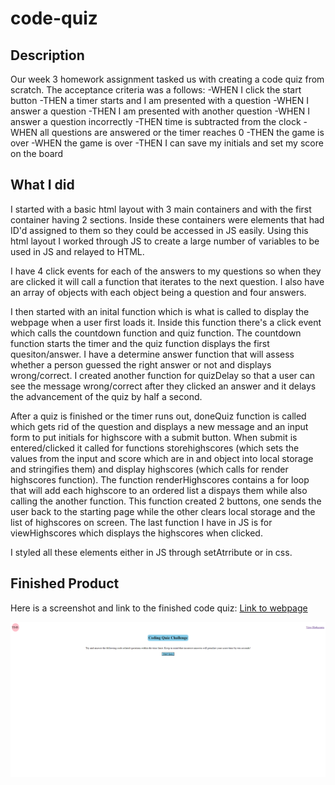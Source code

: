 # code-quiz

## Description

Our week 3 homework assignment tasked us with creating a code quiz from scratch. The acceptance criteria was a follows: 
-WHEN I click the start button
-THEN a timer starts and I am presented with a question
-WHEN I answer a question
-THEN I am presented with another question
-WHEN I answer a question incorrectly
-THEN time is subtracted from the clock
-WHEN all questions are answered or the timer reaches 0
-THEN the game is over
-WHEN the game is over
-THEN I can save my initials and set my score on the board


## What I did

I started with a basic html layout with 3 main containers and with the first container having 2 sections. Inside these containers were elements that had ID'd assigned to them so they could be accessed in JS easily. Using this html layout I worked through JS to create a large number of variables to be used in JS and relayed to HTML. 

I have 4 click events for each of the answers to my questions so when they are clicked it will call a function that iterates to the next question. I also have an array of objects with each object being a question and four answers. 

I then started with an inital function which is what is called to display the webpage when a user first loads it. Inside this function there's a click event which calls the countdown function and quiz function. The countdown function starts the timer and the quiz function displays the first quesiton/answer. I have a determine answer function that will assess whether a person guessed the right answer or not and displays wrong/correct. I created another function for quizDelay so that a user can see the message wrong/correct after they clicked an answer and it delays the advancement of the quiz by half a second.

After a quiz is finished or the timer runs out, doneQuiz function is called which gets rid of the question and displays a new message and an input form to put initials for highscore with a submit button. When submit is entered/clicked it called for functions storehighscores (which sets the values from the input and score which are in and object into local storage and stringifies them) and display highscores (which calls for render highscores function). The function renderHighscores contains a for loop that will add each highscore to an ordered list a dispays them while also calling the another function. This function created 2 buttons, one sends the user back to the starting page while the other clears local storage and the list of highscores on screen. The last function I have in JS is for viewHighscores which displays the highscores when clicked. 

I styled all these elements either in JS through setAtrribute or in css.

## Finished Product

Here is a screenshot and link to the finished code quiz:
[Link to webpage](https://phalenh.github.io/code-quiz/main/index.html)

![Code quiz page with 5 questions about JavaScript](./main/assets/code-quiz-hw.png)
